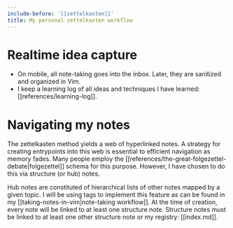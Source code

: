 ```yaml
---
include-before: '[[zettelkasten]]'
title: My personal zettelkasten workflow
---
```


# Realtime idea capture

- On mobile, all note-taking goes into the inbox. Later, they are sanitized and organized in Vim.
- I keep a learning log of all ideas and techniques I have learned: [[references/learning-log]].

# Navigating my notes

The zettelkasten method yields a web of hyperlinked notes. A strategy for creating entrypoints into this web is essential to efficient navigation as memory fades. Many people employ the [[references/the-great-folgezettel-debate|folgezettel]] schema for this purpose. However, I have chosen to do this via structure (or hub) notes.

Hub notes are constituted of hierarchical lists of other notes mapped by a given topic. I will be using tags to implement this feature as can be found in my [[taking-notes-in-vim|note-taking workflow]]. At the time of creation, every note will be linked to at least one structure note. Structure notes must be linked to at least one other structure note or my registry: [[index.md]].
